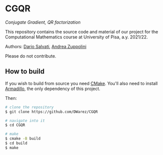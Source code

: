 # CGQR

_Conjugate Gradient, QR factorization_

This repository contains the source code and material of our project for the Computational Mathematics course
at University of Pisa, a.y. 2021/22.

Authors: [Dario Salvati](https://github.com/DWarez), [Andrea Zuppolini](https://github.com/AndreZupp)


Please do not contribute.


## How to build
If you wish to build from source you need [CMake](https://cmake.org/).
You'll also need to install [Armadillo](http://arma.sourceforge.net), the only dependency
of this project.

Then:

```bash
# clone the repository
$ git clone https://github.com/DWarez/CGQR

# navigate into it
$ cd CGQR

# make
$ cmake -B build
$ cd build
$ make
```
